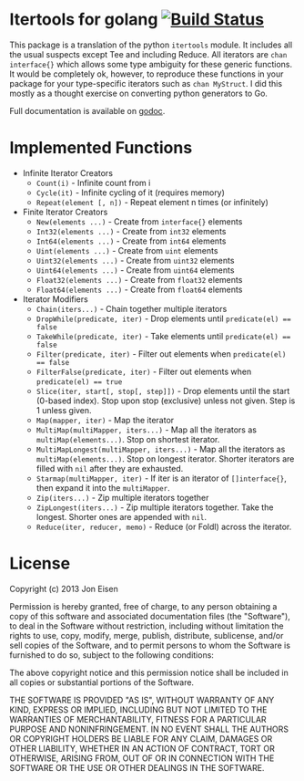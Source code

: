 # Itertools for golang  [![Build Status][1]][2]

This package is a translation of the python `itertools` module. It includes all the usual suspects except Tee and including Reduce. All iterators are `chan interface{}` which allows some type ambiguity for these generic functions. It would be completely ok, however, to reproduce these functions in your package for your type-specific iterators such as `chan MyStruct`. I did this mostly as a thought exercise on converting python generators to Go.

Full documentation is available on [godoc](http://godoc.org/github.com/yanatan16/itertools).

# Implemented Functions

- Infinite Iterator Creators
    - `Count(i)` - Infinite count from i
    - `Cycle(it)` - Infinite cycling of it (requires memory)
    - `Repeat(element [, n])` - Repeat element n times (or infinitely)
- Finite Iterator Creators
    - `New(elements ...)` - Create from `interface{}` elements
    - `Int32(elements ...)` - Create from `int32` elements
    - `Int64(elements ...)` - Create from `int64` elements
    - `Uint(elements ...)` - Create from `uint` elements
    - `Uint32(elements ...)` - Create from `uint32` elements
    - `Uint64(elements ...)` - Create from `uint64` elements
    - `Float32(elements ...)` - Create from `float32` elements
    - `Float64(elements ...)` - Create from `float64` elements
- Iterator Modifiers
    - `Chain(iters...)` - Chain together multiple iterators
    - `DropWhile(predicate, iter)` - Drop elements until `predicate(el) == false`
    - `TakeWhile(predicate, iter)` - Take elements until `predicate(el) == false`
    - `Filter(predicate, iter)` - Filter out elements when `predicate(el) == false`
    - `FilterFalse(predicate, iter)` - Filter out elements when `predicate(el) == true`
    - `Slice(iter, start[, stop[, step]])` - Drop elements until the start (0-based index). Stop upon stop (exclusive) unless not given. Step is 1 unless given.
    - `Map(mapper, iter)` - Map the iterator
    - `MultiMap(multiMapper, iters...)` - Map all the iterators as `multiMap(elements...)`. Stop on shortest iterator.
    - `MultiMapLongest(multiMapper, iters...)` - Map all the iterators as `multiMap(elements...)`. Stop on longest iterator. Shorter iterators are filled with `nil` after they are exhausted.
    - `Starmap(multiMapper, iter)` - If iter is an iterator of `[]interface{}`, then expand it into the `multiMapper`.
    - `Zip(iters...)` - Zip multiple iterators together
    - `ZipLongest(iters...)` - Zip multiple iterators together. Take the longest. Shorter ones are appended with `nil`.
    - `Reduce(iter, reducer, memo)` - Reduce (or Foldl) across the iterator.

# License

Copyright (c) 2013 Jon Eisen

Permission is hereby granted, free of charge, to any person obtaining a copy
of this software and associated documentation files (the "Software"), to deal
in the Software without restriction, including without limitation the rights
to use, copy, modify, merge, publish, distribute, sublicense, and/or sell
copies of the Software, and to permit persons to whom the Software is
furnished to do so, subject to the following conditions:

The above copyright notice and this permission notice shall be included in
all copies or substantial portions of the Software.

THE SOFTWARE IS PROVIDED "AS IS", WITHOUT WARRANTY OF ANY KIND, EXPRESS OR
IMPLIED, INCLUDING BUT NOT LIMITED TO THE WARRANTIES OF MERCHANTABILITY,
FITNESS FOR A PARTICULAR PURPOSE AND NONINFRINGEMENT. IN NO EVENT SHALL THE
AUTHORS OR COPYRIGHT HOLDERS BE LIABLE FOR ANY CLAIM, DAMAGES OR OTHER
LIABILITY, WHETHER IN AN ACTION OF CONTRACT, TORT OR OTHERWISE, ARISING FROM,
OUT OF OR IN CONNECTION WITH THE SOFTWARE OR THE USE OR OTHER DEALINGS IN
THE SOFTWARE.



[1]: https://travis-ci.org/yanatan16/itertools.png?branch=master
[2]: http://travis-ci.org/yanatan16/itertools
